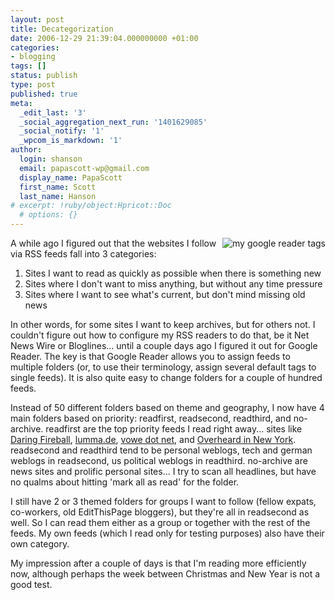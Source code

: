 ```yaml
---
layout: post
title: Decategorization
date: 2006-12-29 21:39:04.000000000 +01:00
categories:
- blogging
tags: []
status: publish
type: post
published: true
meta:
  _edit_last: '3'
  _social_aggregation_next_run: '1401629085'
  _social_notify: '1'
  _wpcom_is_markdown: '1'
author:
  login: shanson
  email: papascott-wp@gmail.com
  display_name: PapaScott
  first_name: Scott
  last_name: Hanson
# excerpt: !ruby/object:Hpricot::Doc
  # options: {}
---
```

<p><img src="http://www.papascott.de/wordpress/wp-content/uploads/2006/12/my_google_reader_tags.jpg" alt="my google reader tags" title="my google reader tags" align="right" /></p>
<p>A while ago I figured out that the websites I follow via RSS feeds fall into 3 categories:</p>
<ol>
<li>Sites I want to read as quickly as possible when there is something new</li>
<li>Sites where I don't want to miss anything, but without any time pressure</li>
<li>Sites where I want to see what's current, but don't mind missing old news</li>
</ol>
<p>In other words, for some sites I want to keep archives, but for others not. I couldn't figure out how to configure my RSS readers to do that, be it Net News Wire or Bloglines... until a couple days ago I figured it out for Google Reader. The key is that Google Reader allows you to assign feeds to multiple folders (or, to use their terminology, assign several default tags to single feeds). It is also quite easy to change folders for a couple of hundred feeds.</p>
<p>Instead of 50 different folders based on theme and geography, I now have 4 main folders based on priority: readfirst, readsecond, readthird, and no-archive. readfirst are the top priority feeds I read right away... sites like <a href="http://daringfireball.net/">Daring Fireball</a>, <a href="http://lumma.de/">lumma.de</a>, <a href="http://vowe.net/">vowe dot net</a>, and <a href="http://www.overheardinnewyork.com/">Overheard in New York</a>. readsecond and readthird tend to be personal weblogs, tech and german weblogs in readsecond, us political weblogs in readthird. no-archive are news sites and prolific personal sites... I try to scan all headlines, but have no qualms about hitting 'mark all as read' for the folder.</p>
<p>I still have 2 or 3 themed folders for groups I want to follow (fellow expats, co-workers, old EditThisPage bloggers), but they're all in readsecond as well. So I can read them either as a group or together with the rest of the feeds. My own feeds (which I read only for testing purposes) also have their own category.</p>
<p>My impression after a couple of days is that I'm reading more efficiently now, although perhaps the week between Christmas and New Year is not a good test.</p>

